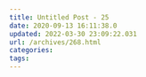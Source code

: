```yaml
---
title: Untitled Post - 25
date: 2020-09-13 16:11:38.0
updated: 2022-03-30 23:09:22.031
url: /archives/268.html
categories: 
tags: 
---
```


